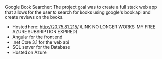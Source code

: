 Google Book Searcher: 
    The project goal was to create a full stack web app that allows for the user to search for books using google's book api and create reviews on the books.
  - Hosted here: http://20.75.81.215/ (LINK NO LONGER WORKS! MY FREE AZURE SUBSRIPTION EXPIRED)
  - Angular for the front end
  - .net Core 3.1 for the web api
  -  SQL server for the Database
  - Hosted on Azure
